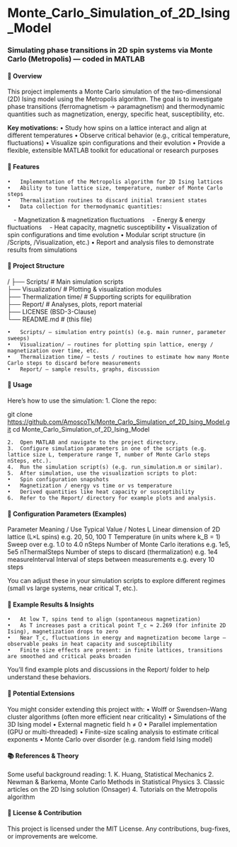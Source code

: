 # Monte_Carlo_Simulation_of_2D_Ising_Model

### Simulating phase transitions in 2D spin systems via Monte Carlo (Metropolis) — coded in MATLAB

#### 📖 Overview

This project implements a Monte Carlo simulation of the two-dimensional (2D) Ising model using the Metropolis algorithm. The goal is to investigate phase transitions (ferromagnetism → paramagnetism) and thermodynamic quantities such as magnetization, energy, specific heat, susceptibility, etc.

**Key motivations:**
	•	Study how spins on a lattice interact and align at different temperatures
	•	Observe critical behavior (e.g., critical temperature, fluctuations)
	•	Visualize spin configurations and their evolution
	•	Provide a flexible, extensible MATLAB toolkit for educational or research purposes

#### 🧠 Features
	•	Implementation of the Metropolis algorithm for 2D Ising lattices
	•	Ability to tune lattice size, temperature, number of Monte Carlo steps
	•	Thermalization routines to discard initial transient states
	•	Data collection for thermodynamic quantities:
  - Magnetization & magnetization fluctuations
  - Energy & energy fluctuations
  - Heat capacity, magnetic susceptibility
	•	Visualization of spin configurations and time evolution
	•	Modular script structure (in /Scripts, /Visualization, etc.)
	•	Report and analysis files to demonstrate results from simulations

#### 📂 Project Structure

/
├── Scripts/                   # Main simulation scripts  
├── Visualization/             # Plotting & visualization modules  
├── Thermalization time/       # Supporting scripts for equilibration  
├── Report/                    # Analyses, plots, report material  
├── LICENSE (BSD-3-Clause)  
└── README.md                  # (this file)

	•	Scripts/ — simulation entry point(s) (e.g. main runner, parameter sweeps)
	•	Visualization/ — routines for plotting spin lattice, energy / magnetization over time, etc.
	•	Thermalization time/ — tests / routines to estimate how many Monte Carlo steps to discard before measurements
	•	Report/ — sample results, graphs, discussion

#### 🚀 Usage

Here’s how to use the simulation:
	1.	Clone the repo:

git clone https://github.com/AmoscoTk/Monte_Carlo_Simulation_of_2D_Ising_Model.git
cd Monte_Carlo_Simulation_of_2D_Ising_Model


	2.	Open MATLAB and navigate to the project directory.
	3.	Configure simulation parameters in one of the scripts (e.g. lattice size L, temperature range T, number of Monte Carlo steps nSteps, etc.).
	4.	Run the simulation script(s) (e.g. run_simulation.m or similar).
	5.	After simulation, use the visualization scripts to plot:
	•	Spin configuration snapshots
	•	Magnetization / energy vs time or vs temperature
	•	Derived quantities like heat capacity or susceptibility
	6.	Refer to the Report/ directory for example plots and analysis.

#### 🧩 Configuration Parameters (Examples)

Parameter	Meaning / Use	Typical Value / Notes
L	Linear dimension of 2D lattice (L×L spins)	e.g. 20, 50, 100
T	Temperature (in units where k_B = 1)	Sweep over e.g. 1.0 to 4.0
nSteps	Number of Monte Carlo iterations	e.g. 1e5, 5e5
nThermalSteps	Number of steps to discard (thermalization)	e.g. 1e4
measureInterval	Interval of steps between measurements	e.g. every 10 steps

You can adjust these in your simulation scripts to explore different regimes (small vs large systems, near critical T, etc.).

#### 🧪 Example Results & Insights
	•	At low T, spins tend to align (spontaneous magnetization)
	•	As T increases past a critical point T_c ≈ 2.269 (for infinite 2D Ising), magnetization drops to zero
	•	Near T_c, fluctuations in energy and magnetization become large — observable peaks in heat capacity and susceptibility
	•	Finite size effects are present: in finite lattices, transitions are smoothed and critical peaks broaden

You’ll find example plots and discussions in the Report/ folder to help understand these behaviors.

#### 🎯 Potential Extensions

You might consider extending this project with:
	•	Wolff or Swendsen–Wang cluster algorithms (often more efficient near criticality)
	•	Simulations of the 3D Ising model
	•	External magnetic field h ≠ 0
	•	Parallel implementation (GPU or multi-threaded)
	•	Finite-size scaling analysis to estimate critical exponents
	•	Monte Carlo over disorder (e.g. random field Ising model)

#### 📚 References & Theory

Some useful background reading:
	1.	K. Huang, Statistical Mechanics
	2.	Newman & Barkema, Monte Carlo Methods in Statistical Physics
	3.	Classic articles on the 2D Ising solution (Onsager)
	4.	Tutorials on the Metropolis algorithm

#### 📝 License & Contribution

This project is licensed under the MIT License. Any contributions, bug-fixes, or improvements are welcome.